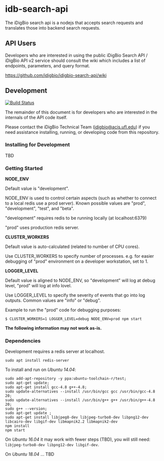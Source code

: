 # idb-search-api


The iDigBio search api is a nodejs that accepts search requests and
translates those into backend search requests.

## API Users

Developers who are interested in using the public iDigBio Search API /
iDigBio API v2 service should consult the wiki which includes a list
of endpoints, parameters, and query format.

https://github.com/idigbio/idigbio-search-api/wiki

## Development

[![Build Status](https://travis-ci.org/iDigBio/idigbio-search-api.svg?branch=master)](https://travis-ci.org/iDigBio/idigbio-search-api)


The remainder of this document is for developers who are interested in
the internals of the API code itself.

Please contact the iDigBio Technical Team (idigbio@acis.ufl.edu) if you need assistance installing, running, or developing code from this repository.

### Installing for Development

TBD

### Getting Started

**NODE_ENV**

Default value is "development".

NODE_ENV is used to control certain aspects (such as whether to connect
to a local redis use a prod server).
Known possible values are "prod", "development", "test", and "beta".

"development" requires redis to be running locally (at localhost:6379)

"prod" uses production redis server.

**CLUSTER_WORKERS**

Default value is auto-calculated (related to number of CPU cores).

Use CLUSTER_WORKERS to specify number of processes.  e.g. for easier debugging
of "prod" environment on a developer workstation, set to 1.

**LOGGER_LEVEL**

Default value is aligned to NODE_ENV, so "development" will log at debug
level, "prod" will log at info lovel.

Use LOGGER_LEVEL to specify the severity of events that go into log outputs.
Common values are "info" or "debug".

Example to run the "prod" code for debugging purposes:

```$ CLUSTER_WORKERS=1 LOGGER_LEVEL=debug NODE_ENV=prod npm start```



**The following information may not work as-is.**

### Dependencies

Development requires a redis server at localhost.

```
sudo apt install redis-server
```



To install and run on *Ubuntu 14.04*:
```
sudo add-apt-repository -y ppa:ubuntu-toolchain-r/test;
sudo apt-get update;
sudo apt-get install gcc-4.8 g++-4.8;
sudo update-alternatives --install /usr/bin/gcc gcc /usr/bin/gcc-4.8 20;
sudo update-alternatives --install /usr/bin/g++ g++ /usr/bin/g++-4.8 20;
sudo g++ --version;
sudo apt-get update ;
sudo apt-get install libjpeg8-dev libjpeg-turbo8-dev libpng12-dev libcairo-dev libgif-dev libmapnik2.2 libmapnik2-dev
npm install
npm start
```

On *Ubuntu 16.04* it may work with fewer steps (TBD), you will still need:
`libjpeg-turbo8-dev libpng12-dev libgif-dev`.

On *Ubuntu 18.04* ... TBD